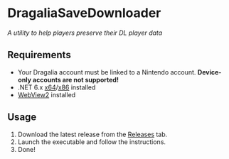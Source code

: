 # DragaliaSaveDownloader
*A utility to help players preserve their DL player data*

## Requirements

- Your Dragalia account must be linked to a Nintendo account. **Device-only accounts are not supported!** 
- .NET 6.x [x64](https://dotnet.microsoft.com/en-us/download/dotnet/thank-you/runtime-desktop-6.0.10-windows-x64-installer)/[x86](https://dotnet.microsoft.com/en-us/download/dotnet/thank-you/runtime-desktop-6.0.10-windows-x86-installer) installed
- [WebView2](https://go.microsoft.com/fwlink/p/?LinkId=2124703) installed

## Usage

1. Download the latest release from the [Releases](https://github.com/LukeFZ/DragaliaSaveDownloader/releases) tab.
2. Launch the executable and follow the instructions.
3. Done!
